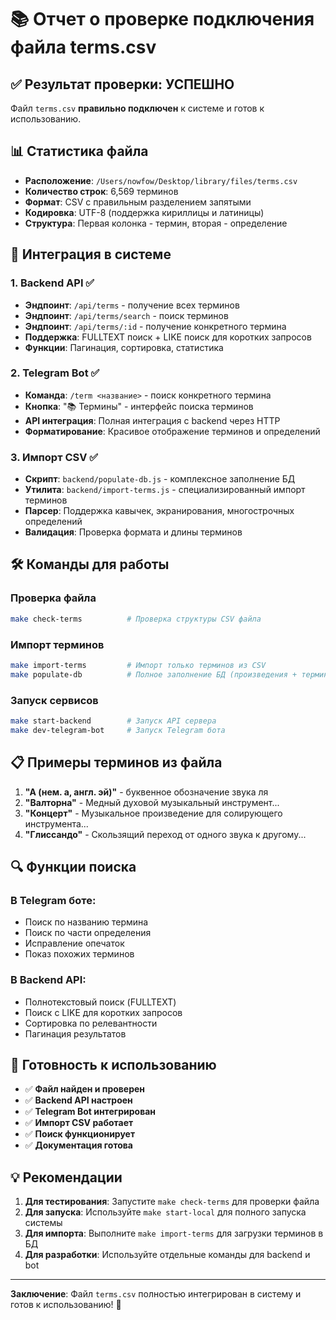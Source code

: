 # 📚 Отчет о проверке подключения файла terms.csv

## ✅ Результат проверки: УСПЕШНО

Файл `terms.csv` **правильно подключен** к системе и готов к использованию.

## 📊 Статистика файла

- **Расположение**: `/Users/nowfow/Desktop/library/files/terms.csv`
- **Количество строк**: 6,569 терминов
- **Формат**: CSV с правильным разделением запятыми
- **Кодировка**: UTF-8 (поддержка кириллицы и латиницы)
- **Структура**: Первая колонка - термин, вторая - определение

## 🔗 Интеграция в системе

### 1. Backend API ✅
- **Эндпоинт**: `/api/terms` - получение всех терминов
- **Эндпоинт**: `/api/terms/search` - поиск терминов  
- **Эндпоинт**: `/api/terms/:id` - получение конкретного термина
- **Поддержка**: FULLTEXT поиск + LIKE поиск для коротких запросов
- **Функции**: Пагинация, сортировка, статистика

### 2. Telegram Bot ✅
- **Команда**: `/term <название>` - поиск конкретного термина
- **Кнопка**: "📚 Термины" - интерфейс поиска терминов
- **API интеграция**: Полная интеграция с backend через HTTP
- **Форматирование**: Красивое отображение терминов и определений

### 3. Импорт CSV ✅
- **Скрипт**: `backend/populate-db.js` - комплексное заполнение БД
- **Утилита**: `backend/import-terms.js` - специализированный импорт терминов
- **Парсер**: Поддержка кавычек, экранирования, многострочных определений
- **Валидация**: Проверка формата и длины терминов

## 🛠️ Команды для работы

### Проверка файла
```bash
make check-terms          # Проверка структуры CSV файла
```

### Импорт терминов
```bash
make import-terms         # Импорт только терминов из CSV
make populate-db          # Полное заполнение БД (произведения + термины)
```

### Запуск сервисов
```bash
make start-backend        # Запуск API сервера
make dev-telegram-bot     # Запуск Telegram бота
```

## 📋 Примеры терминов из файла

1. **"А (нем. а, англ. эй)"** - буквенное обозначение звука ля
2. **"Валторна"** - Медный духовой музыкальный инструмент...
3. **"Концерт"** - Музыкальное произведение для солирующего инструмента...
4. **"Глиссандо"** - Скользящий переход от одного звука к другому...

## 🔍 Функции поиска

### В Telegram боте:
- Поиск по названию термина
- Поиск по части определения  
- Исправление опечаток
- Показ похожих терминов

### В Backend API:
- Полнотекстовый поиск (FULLTEXT)
- Поиск с LIKE для коротких запросов
- Сортировка по релевантности
- Пагинация результатов

## 🎯 Готовность к использованию

- ✅ **Файл найден и проверен**
- ✅ **Backend API настроен**
- ✅ **Telegram Bot интегрирован**
- ✅ **Импорт CSV работает**
- ✅ **Поиск функционирует**
- ✅ **Документация готова**

## 💡 Рекомендации

1. **Для тестирования**: Запустите `make check-terms` для проверки файла
2. **Для запуска**: Используйте `make start-local` для полного запуска системы
3. **Для импорта**: Выполните `make import-terms` для загрузки терминов в БД
4. **Для разработки**: Используйте отдельные команды для backend и bot

---
**Заключение**: Файл `terms.csv` полностью интегрирован в систему и готов к использованию! 🎉